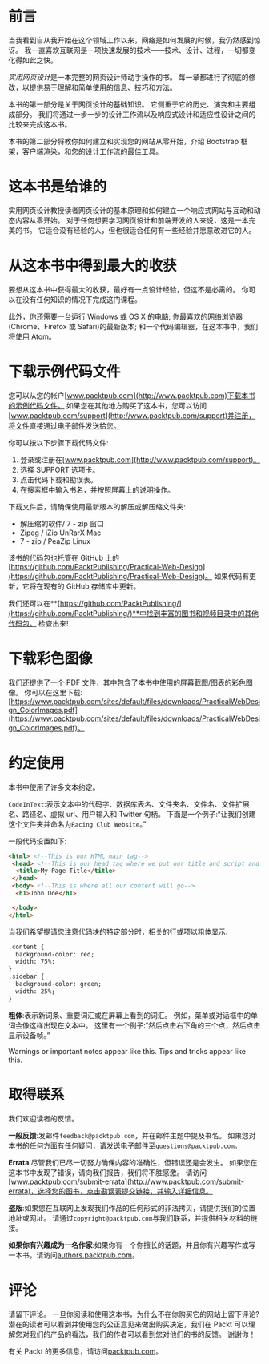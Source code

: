 # 前言

当我看到自从我开始在这个领域工作以来，网络是如何发展的时候，我仍然感到惊讶。 我一直喜欢互联网是一项快速发展的技术——技术、设计、过程，一切都变化得如此之快。

*实用网页设计*是一本完整的网页设计师动手操作的书。 每一章都进行了彻底的修改，以提供易于理解和简单使用的信息、技巧和方法。

本书的第一部分是关于网页设计的基础知识。 它侧重于它的历史、演变和主要组成部分。 我们将通过一步一步的设计工作流以及响应式设计和适应性设计之间的比较来完成这本书。

本书的第二部分将教你如何建立和实现您的网站从零开始，介绍 Bootstrap 框架，客户端渲染，和您的设计工作流的最佳工具。

# 这本书是给谁的

实用网页设计教授读者网页设计的基本原理和如何建立一个响应式网站与互动和动态内容从零开始。 对于任何想要学习网页设计和前端开发的人来说，这是一本完美的书。 它适合没有经验的人，但也很适合任何有一些经验并愿意改进它的人。

# 从这本书中得到最大的收获

要想从这本书中获得最大的收获，最好有一点设计经验，但这不是必需的。 你可以在没有任何知识的情况下完成这门课程。

此外，你还需要一台运行 Windows 或 OS X 的电脑; 你最喜欢的网络浏览器(Chrome、Firefox 或 Safari)的最新版本; 和一个代码编辑器，在这本书中，我们将使用 Atom。

# 下载示例代码文件

您可以从您的帐户[www.packtpub.com](http://www.packtpub.com)下载本书的示例代码文件。 如果您在其他地方购买了这本书，您可以访问[www.packtpub.com/support](http://www.packtpub.com/support)并注册，将文件直接通过电子邮件发送给您。

你可以按以下步骤下载代码文件:

1.  登录或注册在[www.packtpub.com](http://www.packtpub.com/support)。
2.  选择 SUPPORT 选项卡。
3.  点击代码下载和勘误表。
4.  在搜索框中输入书名，并按照屏幕上的说明操作。

下载文件后，请确保使用最新版本的解压或解压缩文件夹:

*   解压缩的软件/ 7 - zip 窗口
*   Zipeg / iZip UnRarX Mac
*   7 - zip / PeaZip Linux

该书的代码包也托管在 GitHub 上的[https://github.com/PacktPublishing/Practical-Web-Design](https://github.com/PacktPublishing/Practical-Web-Design)。 如果代码有更新，它将在现有的 GitHub 存储库中更新。

我们还可以在**[https://github.com/PacktPublishing/](https://github.com/PacktPublishing/)**中找到丰富的图书和视频目录中的其他代码包。 检查出来!

# 下载彩色图像

我们还提供了一个 PDF 文件，其中包含了本书中使用的屏幕截图/图表的彩色图像。 你可以在这里下载:[https://www.packtpub.com/sites/default/files/downloads/PracticalWebDesign_ColorImages.pdf](https://www.packtpub.com/sites/default/files/downloads/PracticalWebDesign_ColorImages.pdf)。

# 约定使用

本书中使用了许多文本约定。

`CodeInText`:表示文本中的代码字、数据库表名、文件夹名、文件名、文件扩展名、路径名、虚拟 url、用户输入和 Twitter 句柄。 下面是一个例子:“让我们创建这个文件夹并命名为`Racing Club Website`。”

一段代码设置如下:

```html
<html> <!--This is our HTML main tag-->
 <head> <!--This is our head tag where we put our title and script and all infos relative to our page.-->
  <title>My Page Title</title>
 </head>
 <body> <!--This is where all our content will go-->
  <h1>John Doe</h1>

 </body>
</html>
```

当我们希望提请您注意代码块的特定部分时，相关的行或项以粗体显示:

```html
.content {
  background-color: red;
  width: 75%;
}
.sidebar {
  background-color: green;
  width: 25%;
}
```

**粗体**:表示新词条、重要词汇或在屏幕上看到的词汇。 例如，菜单或对话框中的单词会像这样出现在文本中。 这里有一个例子:“然后点击右下角的三个点，然后点击显示设备帧。”

Warnings or important notes appear like this. Tips and tricks appear like this.

# 取得联系

我们欢迎读者的反馈。

**一般反馈**:发邮件`feedback@packtpub.com`，并在邮件主题中提及书名。 如果您对本书的任何方面有任何疑问，请发送电子邮件至`questions@packtpub.com`。

**Errata**:尽管我们已尽一切努力确保内容的准确性，但错误还是会发生。 如果您在这本书中发现了错误，请向我们报告，我们将不胜感激。 请访问[www.packtpub.com/submit-errata](http://www.packtpub.com/submit-errata)，选择您的图书，点击勘误表提交链接，并输入详细信息。

**盗版**:如果您在互联网上发现我们作品的任何形式的非法拷贝，请提供我们的位置地址或网址。 请通过`copyright@packtpub.com`与我们联系，并提供相关材料的链接。

**如果你有兴趣成为一名作家**:如果你有一个你擅长的话题，并且你有兴趣写作或写一本书，请访问[authors.packtpub.com](http://authors.packtpub.com/)。

# 评论

请留下评论。 一旦你阅读和使用这本书，为什么不在你购买它的网站上留下评论? 潜在的读者可以看到并使用您的公正意见来做出购买决定，我们在 Packt 可以理解您对我们的产品的看法，我们的作者可以看到您对他们的书的反馈。 谢谢你！

有关 Packt 的更多信息，请访问[packtpub.com](https://www.packtpub.com/)。